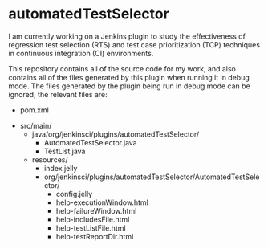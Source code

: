 # automatedTestSelector

I am currently working on a Jenkins plugin to study the effectiveness of regression test selection (RTS)
and test case prioritization (TCP) techniques in continuous integration (CI) environments.

This repository contains all of the source code for my work, and also contains all of the files generated
by this plugin when running it in debug mode. The files generated by the plugin being run in debug mode can
be ignored; the relevant files are:
  - pom.xml
  + src/main/
    + java/org/jenkinsci/plugins/automatedTestSelector/
      - AutomatedTestSelector.java
      - TestList.java
    + resources/
      - index.jelly
      + org/jenkinsci/plugins/automatedTestSelector/AutomatedTestSelector/
        - config.jelly
        - help-executionWindow.html
        - help-failureWindow.html
        - help-includesFile.html
        - help-testListFile.html
        - help-testReportDir.html
